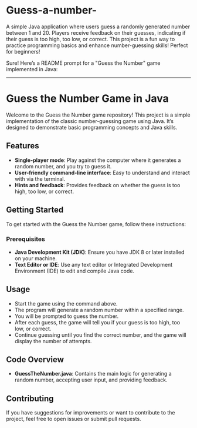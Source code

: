 # Guess-a-number-
A simple Java application where users guess a randomly generated number between 1 and 20. Players receive feedback on their guesses, indicating if their guess is too high, too low, or correct. This project is a fun way to practice programming basics and enhance number-guessing skills! Perfect for beginners!

Sure! Here’s a README prompt for a "Guess the Number" game implemented in Java:

---

# Guess the Number Game in Java

Welcome to the Guess the Number game repository! This project is a simple implementation of the classic number-guessing game using Java. It’s designed to demonstrate basic programming concepts and Java skills.

## Features

- **Single-player mode**: Play against the computer where it generates a random number, and you try to guess it.
- **User-friendly command-line interface**: Easy to understand and interact with via the terminal.
- **Hints and feedback**: Provides feedback on whether the guess is too high, too low, or correct.

## Getting Started

To get started with the Guess the Number game, follow these instructions:

### Prerequisites

- **Java Development Kit (JDK)**: Ensure you have JDK 8 or later installed on your machine.
- **Text Editor or IDE**: Use any text editor or Integrated Development Environment (IDE) to edit and compile Java code.

## Usage

- Start the game using the command above.
- The program will generate a random number within a specified range.
- You will be prompted to guess the number.
- After each guess, the game will tell you if your guess is too high, too low, or correct.
- Continue guessing until you find the correct number, and the game will display the number of attempts.

## Code Overview

- **GuessTheNumber.java**: Contains the main logic for generating a random number, accepting user input, and providing feedback.

## Contributing

If you have suggestions for improvements or want to contribute to the project, feel free to open issues or submit pull requests.
